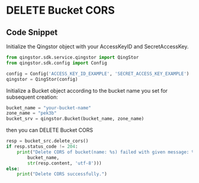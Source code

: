 # DELETE Bucket CORS

## Code Snippet

Initialize the Qingstor object with your AccessKeyID and SecretAccessKey.

```python
from qingstor.sdk.service.qingstor import QingStor
from qingstor.sdk.config import Config

config = Config('ACCESS_KEY_ID_EXAMPLE', 'SECRET_ACCESS_KEY_EXAMPLE')
qingstor = QingStor(config)
```

Initialize a Bucket object according to the bucket name you set for subsequent creation:

```python
bucket_name = "your-bucket-name"
zone_name = "pek3b"
bucket_srv = qingstor.Bucket(bucket_name, zone_name)
```

then you can DELETE Bucket CORS

```python
resp = bucket_src.delete_cors()
if resp.status_code != 204:
    print("Delete CORS of bucket(name: %s) failed with given message: %s\n" % (
        bucket_name,
        str(resp.content, 'utf-8')))
else:
    print("Delete CORS successfully.")
```
